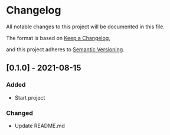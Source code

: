 # Changelog

All notable changes to this project will be documented in this file.

The format is based on [Keep a Changelog](https://keepachangelog.com/en/1.0.0/),

and this project adheres to [Semantic Versioning](https://semver.org/spec/v2.0.0.html).

## [0.1.0] - 2021-08-15
### Added
- Start project
### Changed
- Update README.md